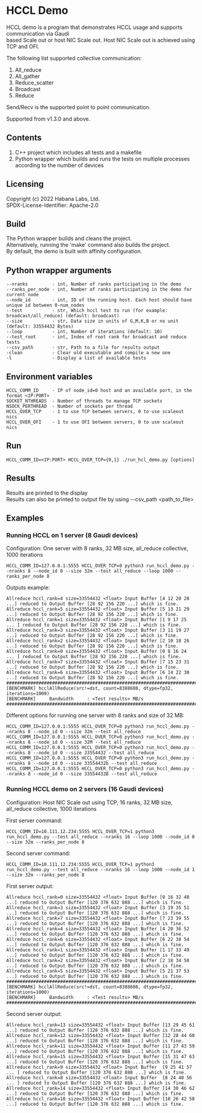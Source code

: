 # HCCL Demo
HCCL demo is a program that demonstrates HCCL usage and supports communication via Gaudi<br />
based Scale out or host NIC Scale out. Host NIC Scale out is achieved using TCP and OFI.<br />

The following list supported collective communication:
1. All_reduce
2. All_gather
3. Reduce_scatter
4. Broadcast
5. Reduce

Send/Recv is the supported point to point communication.

Supported from v1.3.0 and above.

## Contents
1. C++ project which includes all tests and a makefile
2. Python wrapper which builds and runs the tests on multiple processes according to the number of devices

## Licensing
Copyright (c) 2022 Habana Labs, Ltd.<br />
SPDX-License-Identifier: Apache-2.0

## Build
The Python wrapper builds and cleans the project.<br />
Alternatively, running the 'make' command also builds the project.<br />
By default, the demo is built with affinity configuration.

## Python wrapper arguments
    --nranks         - int, Number of ranks participating in the demo
    --ranks_per_node - int, Number of ranks participating in the demo for current node
    --node_id        - int, ID of the running host. Each host should have unique id between 0-num_nodes
    --test           - str, Which hccl test to run (for example: broadcast/all_reduce) (default: broadcast)
    --size           - str, Data size in units of G,M,K,B or no unit (default: 33554432 Bytes)
    --loop           - int, Number of iterations (default: 10)
    --test_root      - int, Index of root rank for broadcast and reduce tests
    --csv_path       - str, Path to a file for results output
    -clean           - Clear old executable and compile a new one
    -l               - Display a list of available tests

## Environment variables
    HCCL_COMM_ID     - IP of node_id=0 host and an available port, in the format <IP:PORT>
    SOCKET_NTHREADS  - Number of threads to manage TCP sockets
    NSOCK_PERTHREAD  - Number of sockets per thread
    HCCL_OVER_TCP    - 1 to use TCP between servers, 0 to use scaleout nics
    HCCL_OVER_OFI    - 1 to use OFI between servers, 0 to use scaleout nics

## Run
    HCCL_COMM_ID=<IP:PORT> HCCL_OVER_TCP={0,1} ./run_hcl_demo.py [options]

## Results
Results are printed to the display<br />
Results can also be printed to output file by using --csv_path <path_to_file>

## Examples
### Running HCCL on 1 server (8 Gaudi devices)

Configuration: One server with 8 ranks, 32 MB size, all_reduce collective, 1000 iterations

    HCCL_COMM_ID=127.0.0.1:5555 HCCL_OVER_TCP=0 python3 run_hccl_demo.py --nranks 8 --node_id 0 --size 32m --test all_reduce --loop 1000 --ranks_per_node 8

Outputs example:

    Allreduce hccl_rank=4 size=33554432 <float> Input Buffer [4 12 20 28 ...] reduced to Output Buffer [28 92 156 220 ...] which is fine.
    Allreduce hccl_rank=5 size=33554432 <float> Input Buffer [5 13 21 29 ...] reduced to Output Buffer [28 92 156 220 ...] which is fine.
    Allreduce hccl_rank=1 size=33554432 <float> Input Buffer [1 9 17 25 ... ] reduced to Output Buffer [28 92 156 220 ...] which is fine.
    Allreduce hccl_rank=3 size=33554432 <float> Input Buffer [3 11 19 27 ...] reduced to Output Buffer [28 92 156 220 ...] which is fine.
    Allreduce hccl_rank=2 size=33554432 <float> Input Buffer [2 10 18 26 ...] reduced to Output Buffer [28 92 156 220 ...] which is fine.
    Allreduce hccl_rank=0 size=33554432 <float> Input Buffer [0 8 16 24 ... ] reduced to Output Buffer [28 92 156 220 ...] which is fine.
    Allreduce hccl_rank=7 size=33554432 <float> Input Buffer [7 15 23 31 ...] reduced to Output Buffer [28 92 156 220 ...] which is fine.
    Allreduce hccl_rank=6 size=33554432 <float> Input Buffer [6 14 22 30 ...] reduced to Output Buffer [28 92 156 220 ...] which is fine.
    ###############################################################################
    [BENCHMARK] hcclAllReduce(src!=dst, count=8388608, dtype=fp32, iterations=1000)
    [BENCHMARK]     Bandwidth     : <Test results> MB/s
    ###############################################################################

Different options for running one server with 8 ranks and size of 32 MB:

    HCCL_COMM_ID=127.0.0.1:5555 HCCL_OVER_TCP=0 python3 run_hccl_demo.py --nranks 8 --node_id 0 --size 32m --test all_reduce
    HCCL_COMM_ID=127.0.0.1:5555 HCCL_OVER_TCP=0 python3 run_hccl_demo.py --nranks 8 --node_id 0 --size 32M --test all_reduce
    HCCL_COMM_ID=127.0.0.1:5555 HCCL_OVER_TCP=0 python3 run_hccl_demo.py --nranks 8 --node_id 0 --size 33554432 --test all_reduce
    HCCL_COMM_ID=127.0.0.1:5555 HCCL_OVER_TCP=0 python3 run_hccl_demo.py --nranks 8 --node_id 0 --size 33554432b --test all_reduce
    HCCL_COMM_ID=127.0.0.1:5555 HCCL_OVER_TCP=0 python3 run_hccl_demo.py --nranks 8 --node_id 0 --size 33554432B --test all_reduce
### Running HCCL demo on 2 servers (16 Gaudi devices)

Configuration: Host NIC Scale out using TCP, 16 ranks, 32 MB size, all_reduce collective, 1000 iterations

First server command:

    HCCL_COMM_ID=10.111.12.234:5555 HCCL_OVER_TCP=1 python3 run_hccl_demo.py --test all_reduce --nranks 16 --loop 1000 --node_id 0 --size 32m --ranks_per_node 8

Second server command:

    HCCL_COMM_ID=10.111.12.234:5555 HCCL_OVER_TCP=1 python3 run_hccl_demo.py --test all_reduce --nranks 16 --loop 1000 --node_id 1 --size 32m --ranks_per_node 8

First server output:

    Allreduce hccl_rank=0 size=33554432 <float> Input Buffer [0 16 32 48 ...] reduced to Output Buffer [120 376 632 888 ...] which is fine.
    Allreduce hccl_rank=3 size=33554432 <float> Input Buffer [3 19 35 51 ...] reduced to Output Buffer [120 376 632 888 ...] which is fine.
    Allreduce hccl_rank=7 size=33554432 <float> Input Buffer [7 23 39 55 ...] reduced to Output Buffer [120 376 632 888 ...] which is fine.
    Allreduce hccl_rank=4 size=33554432 <float> Input Buffer [4 20 36 52 ...] reduced to Output Buffer [120 376 632 888 ...] which is fine.
    Allreduce hccl_rank=6 size=33554432 <float> Input Buffer [6 22 38 54 ...] reduced to Output Buffer [120 376 632 888 ...] which is fine.
    Allreduce hccl_rank=1 size=33554432 <float> Input Buffer [1 17 33 49 ...] reduced to Output Buffer [120 376 632 888 ...] which is fine.
    Allreduce hccl_rank=2 size=33554432 <float> Input Buffer [2 18 34 50 ...] reduced to Output Buffer [120 376 632 888 ...] which is fine.
    Allreduce hccl_rank=5 size=33554432 <float> Input Buffer [5 21 37 53 ...] reduced to Output Buffer [120 376 632 888 ...] which is fine.
    ###############################################################################
    [BENCHMARK] hcclAllReduce(src!=dst, count=8388608, dtype=fp32, iterations=1000)
    [BENCHMARK]     Bandwidth     : <Test results> MB/s
    ###############################################################################

Second server output:

    Allreduce hccl_rank=13 size=33554432 <float> Input Buffer [13 29 45 61 ...] reduced to Output Buffer [120 376 632 888 ...] which is fine.
    Allreduce hccl_rank=12 size=33554432 <float> Input Buffer [12 28 44 60 ...] reduced to Output Buffer [120 376 632 888 ...] which is fine.
    Allreduce hccl_rank=11 size=33554432 <float> Input Buffer [11 27 43 59 ...] reduced to Output Buffer [120 376 632 888 ...] which is fine.
    Allreduce hccl_rank=15 size=33554432 <float> Input Buffer [15 31 47 63 ...] reduced to Output Buffer [120 376 632 888 ...] which is fine.
    Allreduce hccl_rank=9 size=33554432 <float> Input Buffer  [9 25 41 57 ... ] reduced to Output Buffer [120 376 632 888 ...] which is fine.
    Allreduce hccl_rank=8 size=33554432 <float> Input Buffer  [8 24 40 56 ... ] reduced to Output Buffer [120 376 632 888 ...] which is fine.
    Allreduce hccl_rank=14 size=33554432 <float> Input Buffer [14 30 46 62 ...] reduced to Output Buffer [120 376 632 888 ...] which is fine.
    Allreduce hccl_rank=10 size=33554432 <float> Input Buffer [10 26 42 58 ...] reduced to Output Buffer [120 376 632 888 ...] which is fine.
